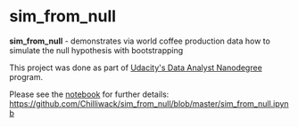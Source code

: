 # sim_from_null

**sim_from_null** - demonstrates via world coffee production data how to simulate the null hypothesis with bootstrapping

This project was done as part of [Udacity's Data Analyst Nanodegree](https://www.udacity.com/course/data-analyst-nanodegree--nd002) program.

Please see the [notebook](https://github.com/Chilliwack/sim_from_null/blob/master/sim_from_null.ipynb) for further details: https://github.com/Chilliwack/sim_from_null/blob/master/sim_from_null.ipynb
